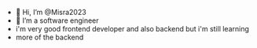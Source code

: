 - 👋 Hi, I’m @Misra2023
- 👀 I’m a software engineer
- i'm very good frontend developer and also backend but i'm still learning
- more of the backend

<!---
Misra2023/Misra2023 is a ✨ special ✨ repository because its `README.md` (this file) appears on your GitHub profile.
You can click the Preview link to take a look at your changes.
--->

